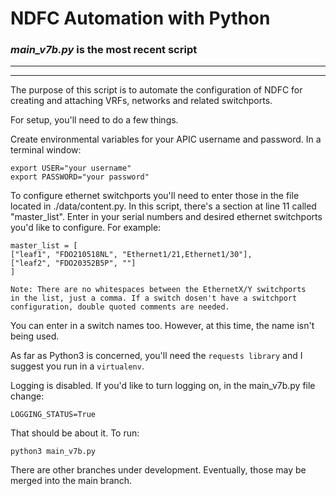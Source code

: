# NDFC Automation with Python


### *main_v7b.py* is the most recent script

---
---


The purpose of this script is to automate the configuration of NDFC for creating and attaching VRFs, networks and related switchports.

For setup, you'll need to do a few things.

Create environmental variables for your APIC username and password. In a terminal window:
	
	export USER="your username"
	export PASSWORD="your password"

To configure ethernet switchports you'll need to enter those in the file located in ./data/content.py. In this script, there's a section at line 11 called "master_list". Enter in your serial numbers and desired ethernet switchports you'd like to configure. For example:

	master_list = [
	["leaf1", "FDO210518NL", "Ethernet1/21,Ethernet1/30"],
	["leaf2", "FDO20352B5P", ""]
	]
	
	Note: There are no whitespaces between the EthernetX/Y switchports
	in the list, just a comma. If a switch dosen't have a switchport
	configuration, double quoted comments are needed.
	
You can enter in a switch names too. However, at this time, the name isn't being used.

As far as Python3 is concerned, you'll need the `requests library` and I suggest you run in a `virtualenv`.

Logging is disabled. If you'd like to turn logging on, in the main_v7b.py file change:

	LOGGING_STATUS=True
	

That should be about it. To run:

	python3 main_v7b.py

There are other branches under development. Eventually, those may be merged into the main branch.




